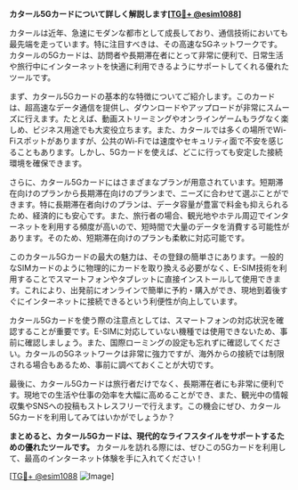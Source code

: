 **カタール5Gカードについて詳しく解説します[[TG💪+ @esim1088](https://t.me/s/esim1088)]**

カタールは近年、急速にモダンな都市として成長しており、通信技術においても最先端を走っています。特に注目すべきは、その高速な5Gネットワークです。カタールの5Gカードは、訪問者や長期滞在者にとって非常に便利で、日常生活や旅行中にインターネットを快適に利用できるようにサポートしてくれる優れたツールです。

まず、カタール5Gカードの基本的な特徴についてご紹介します。このカードは、超高速なデータ通信を提供し、ダウンロードやアップロードが非常にスムーズに行えます。たとえば、動画ストリーミングやオンラインゲームもラグなく楽しめ、ビジネス用途でも大変役立ちます。また、カタールでは多くの場所でWi-Fiスポットがありますが、公共のWi-Fiでは速度やセキュリティ面で不安を感じることもあります。しかし、5Gカードを使えば、どこに行っても安定した接続環境を確保できます。

さらに、カタール5Gカードにはさまざまなプランが用意されています。短期滞在向けのプランから長期滞在向けのプランまで、ニーズに合わせて選ぶことができます。特に長期滞在者向けのプランは、データ容量が豊富で料金も抑えられるため、経済的にも安心です。また、旅行者の場合、観光地やホテル周辺でインターネットを利用する頻度が高いので、短時間で大量のデータを消費する可能性があります。そのため、短期滞在向けのプランも柔軟に対応可能です。

このカタール5Gカードの最大の魅力は、その登録の簡単さにあります。一般的なSIMカードのように物理的にカードを取り換える必要がなく、E-SIM技術を利用することでスマートフォンやタブレットに直接インストールして使用できます。これにより、出発前にオンラインで簡単に予約・購入ができ、現地到着後すぐにインターネットに接続できるという利便性が向上しています。

カタール5Gカードを使う際の注意点としては、スマートフォンの対応状況を確認することが重要です。E-SIMに対応していない機種では使用できないため、事前に確認しましょう。また、国際ローミングの設定も忘れずに確認してください。カタールの5Gネットワークは非常に強力ですが、海外からの接続では制限される場合もあるため、事前に調べておくことが大切です。

最後に、カタール5Gカードは旅行者だけでなく、長期滞在者にも非常に便利です。現地での生活や仕事の効率を大幅に高めることができ、また、観光中の情報収集やSNSへの投稿もストレスフリーで行えます。この機会にぜひ、カタール5Gカードを利用してみてはいかがでしょうか？

**まとめると、カタール5Gカードは、現代的なライフスタイルをサポートするための優れたツールです。** カタールを訪れる際には、ぜひこの5Gカードを利用して、最高のインターネット体験を手に入れてください！

[[TG💪+ @esim1088](https://t.me/s/esim1088) ![Image](https://i.postimg.cc/Y0z9fWf4/image.png)]